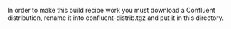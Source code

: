 In order to make this build recipe work you must download a Confluent distribution, rename it into confluent-distrib.tgz and put it in this directory.
